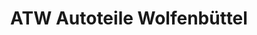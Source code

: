 ---
title: "ATW Autoteile Wolfenbüttel"
url: /wolfenbuettel/atw-autoteile-wolfenbuettel/
shop: Autowerkstatt
---
